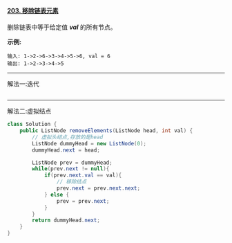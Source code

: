 #### [203. 移除链表元素](https://leetcode-cn.com/problems/remove-linked-list-elements/)

删除链表中等于给定值 ***val*** 的所有节点。

**示例:**

```
输入: 1->2->6->3->4->5->6, val = 6
输出: 1->2->3->4->5
```



---



解法一:迭代

```Java

```



---



解法二:虚拟结点

```Java
class Solution {
    public ListNode removeElements(ListNode head, int val) {
        // 虚拟头结点,存放的是head
        ListNode dummyHead = new ListNode(0);
        dummyHead.next = head;

        ListNode prev = dummyHead;
        while(prev.next != null){
            if(prev.next.val == val){
                // 移除结点
                prev.next = prev.next.next;
            } else {
                prev = prev.next;
            }
        }
        return dummyHead.next;
    }
}
```

